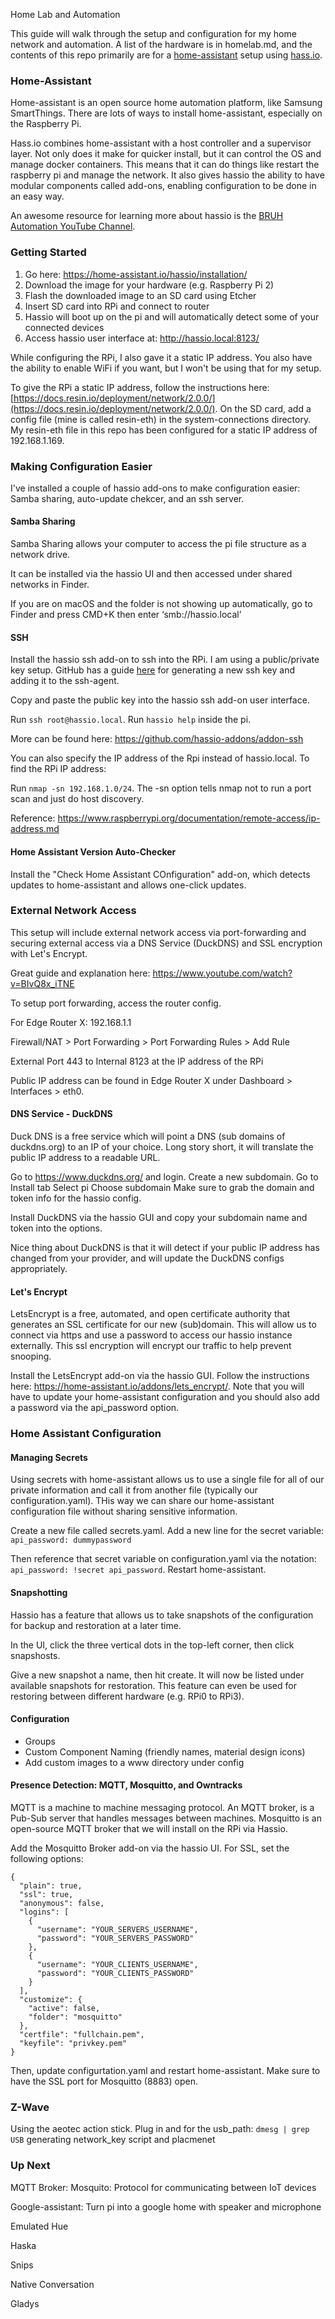 Home Lab and Automation

This guide will walk through the setup and configuration for my home network and automation. A list of the hardware is in homelab.md, and the contents of this repo primarily are for a [home-assistant](https://home-assistant.io/) setup using [hass.io](https://home-assistant.io/hassio/).

### Home-Assistant

Home-assistant is an open source home automation platform, like Samsung SmartThings. There are lots of ways to install home-assistant, especially on the Raspberry Pi.

Hass.io combines home-assistant with a host controller and a supervisor layer. Not only does it make for quicker install, but it can control the OS and manage docker containers. This means that it can do things like restart the raspberry pi and manage the network. It also gives hassio the ability to have modular components called add-ons, enabling configuration to be done in an easy way.

An awesome resource for learning more about hassio is the [BRUH Automation YouTube Channel](https://www.youtube.com/channel/UCLecVrux63S6aYiErxdiy4w).

### Getting Started

1) Go here: https://home-assistant.io/hassio/installation/
2) Download the image for your hardware (e.g. Raspberry Pi 2)
3) Flash the downloaded image to an SD card using Etcher
4) Insert SD card into RPi and connect to router
5) Hassio will boot up on the pi and will automatically detect some of your connected devices
6) Access hassio user interface at: http://hassio.local:8123/

While configuring the RPi, I also gave it a static IP address. You also have the ability to enable WiFi if you want, but I won't be using that for my setup.

To give the RPi a static IP address, follow the instructions here: [https://docs.resin.io/deployment/network/2.0.0/](https://docs.resin.io/deployment/network/2.0.0/). On the SD card, add a config file (mine is called resin-eth) in the system-connections directory. My resin-eth file in this repo has been configured for a static IP address of 192.168.1.169.

### Making Configuration Easier

I've installed a couple of hassio add-ons to make configuration easier: Samba sharing, auto-update chekcer, and an ssh server.

#### Samba Sharing

Samba Sharing allows your computer to access the pi file structure as a network drive.

It can be installed via the hassio UI and then accessed under shared networks in Finder.

If you are on macOS and the folder is not showing up automatically, go to Finder and press CMD+K then enter ‘smb://hassio.local’

#### SSH

Install the hassio ssh add-on to ssh into the RPi. I am using a public/private key setup. GitHub has a guide [here](https://help.github.com/articles/generating-a-new-ssh-key-and-adding-it-to-the-ssh-agent/) for generating a new ssh key and adding it to the ssh-agent.

Copy and paste the public key into the hassio ssh add-on user interface.

Run `ssh root@hassio.local`.
Run `hassio help` inside the pi.

More can be found here: https://github.com/hassio-addons/addon-ssh

You can also specify the IP address of the Rpi instead of hassio.local. To find the RPi IP address:

Run `nmap -sn 192.168.1.0/24`. The -sn option tells nmap not to run a port scan and just do host discovery.

Reference: https://www.raspberrypi.org/documentation/remote-access/ip-address.md

#### Home Assistant Version Auto-Checker

Install the "Check Home Assistant COnfiguration" add-on, which detects updates to home-assistant and allows one-click updates.

### External Network Access

This setup will include external network access via port-forwarding and securing external access via a DNS Service (DuckDNS) and SSL encryption with Let's Encrypt.

Great guide and explanation here: https://www.youtube.com/watch?v=BIvQ8x_iTNE

To setup port forwarding, access the router config.

For Edge Router X: 192.168.1.1

Firewall/NAT > Port Forwarding > Port Forwarding Rules > Add Rule

External Port 443 to Internal 8123 at the IP address of the RPi

Public IP address can be found in Edge Router X under Dashboard > Interfaces > eth0.

#### DNS Service - DuckDNS

Duck DNS is a free service which will point a DNS (sub domains of duckdns.org) to an IP of your choice. Long story short, it will translate the public IP address to a readable URL.

Go to https://www.duckdns.org/ and login.
Create a new subdomain.
Go to Install tab
Select pi
Choose subdomain
Make sure to grab the domain and token info for the hassio config.

Install DuckDNS via the hassio GUI and copy your subdomain name and token into the options.

Nice thing about DuckDNS is that it will detect if your public IP address has changed from your provider, and will update the DuckDNS configs appropriately.

#### Let's Encrypt

LetsEncrypt is a free, automated, and open certificate authority that generates an SSL certificate for our new (sub)domain. This will allow us to connect via https and use a password to access our hassio instance externally. This ssl encryption will encrypt our traffic to help prevent snooping.

Install the LetsEncrypt add-on via the hassio GUI. Follow the instructions here: https://home-assistant.io/addons/lets_encrypt/. Note that you will have to update your home-assistant configuration and you should also add a password via the api_password option.

### Home Assistant Configuration

#### Managing Secrets

Using secrets with home-assistant allows us to use a single file for all of our private information and call it from another file (typically our configuration.yaml). THis way we can share our home-assistant configuration file without sharing sensitive information.

Create a new file called secrets.yaml. Add a new line for the secret variable: `api_password: dummypassword`

Then reference that secret variable on configuration.yaml via the notation: `api_password: !secret api_password`. Restart home-assistant.

#### Snapshotting

Hassio has a feature that allows us to take snapshots of the configuration for backup and restoration at a later time.

In the UI, click the three vertical dots in the top-left corner, then click snapshosts.

Give a new snapshot a name, then hit create. It will now be listed under available snapshots for restoration. This feature can even be used for restoring between different hardware (e.g. RPi0 to RPi3).

#### Configuration

* Groups
* Custom Component Naming (friendly names, material design icons)
* Add custom images to a www directory under config

#### Presence Detection: MQTT, Mosquitto, and Owntracks

MQTT is a machine to machine messaging protocol. An MQTT broker, is a Pub-Sub server that handles messages between machines. Mosquitto is an open-source MQTT broker that we will install on the RPi via Hassio.

Add the Mosquitto Broker add-on via the hassio UI. For SSL, set the following options:

```
{
  "plain": true,
  "ssl": true,
  "anonymous": false,
  "logins": [
    {
      "username": "YOUR_SERVERS_USERNAME",
      "password": "YOUR_SERVERS_PASSWORD"
    },
    {
      "username": "YOUR_CLIENTS_USERNAME",
      "password": "YOUR_CLIENTS_PASSWORD"
    }
  ],
  "customize": {
    "active": false,
    "folder": "mosquitto"
  },
  "certfile": "fullchain.pem",
  "keyfile": "privkey.pem"
}
```

Then, update configurtation.yaml and restart home-assistant. Make sure to have the SSL port for Mosquitto (8883) open.

### Z-Wave

Using the aeotec action stick. Plug in and for the usb_path: `dmesg | grep USB`
generating network_key script and placmenet


### Up Next

MQTT Broker: Mosquito:
Protocol for communicating between IoT devices

Google-assistant:
Turn pi into a google home with speaker and microphone

Emulated Hue

Haska

Snips

Native Conversation

Gladys
